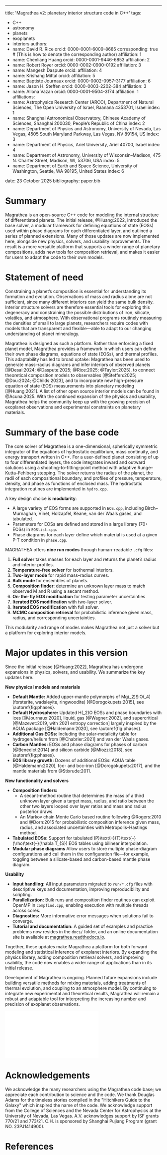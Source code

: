 ---
title: 'Magrathea v2: planetary interior structure code in C++'
tags:
  - C++
  - astronomy
  - planets
  - exoplanets
  - interiors
authors:
  - name: David R. Rice
    orcid: 0000-0001-6009-8685
    corresponding: true # (This is how to denote the corresponding author)
    affiliation: 1
  - name: Chenliang Huang
    orcid: 0000-0001-9446-6853
    affiliation: 2
  - name: Robert Royer
    orcid: 0000-0002-0900-0192
    affiliation: 3
  - name: Mangesh Daspute
    orcid: 
    affiliation: 4
  - name: Krishang Mittal
    orcid: 
    affiliation: 5
  - name: Baptiste Journaux
    orcid: 0000-0002-0957-3177
    affiliation: 6
  - name: Jason H. Steffen
    orcid: 0000-0003-2202-384
    affiliation: 3
  - name: Allona Vazan
    orcid: 0000-0001-9504-3174
    affiliation: 1
affiliations:
 - name: Astrophysics Research Center (ARCO), Department of Natural Sciences, The Open University of Israel, Raanana 4353701, Israel
   index: 1
 - name: Shanghai Astronomical Observatory, Chinese Academy of Sciences, Shanghai 200030, People’s Republic of China
   index: 2
 - name: Department of Physics and Astronomy, University of Nevada, Las Vegas, 4505 South Maryland Parkway, Las Vegas, NV 89154, US
   index: 3
 - name: Department of Physics, Ariel University, Ariel 40700, Israel
   index: 4
 - name: Department of Astronomy, University of Wisconsin–Madison, 475 N. Charter Street, Madison, WI, 53706, USA
   index: 5
 - name: Department of Earth and Space Science, University of Washington, Seattle, WA 98195, United States
   index: 6 

date: 23 October 2025
bibliography: paper.bib


# Summary

Magrathea is an open-source C++ code for modeling the internal structure of differentiated planets. The initial release, @Huang:2022, introduced the base solver, a modular framework for defining equations of state (EOSs) used within phase diagrams for each differentiated layer, and outlined a series of planned extensions. Many of those updates are now implemented here, alongside new physics, solvers, and usability improvements. The result is a more versatile platform that supports a winder range of planetary compositions, adds new tools for composition retrieval, and makes it easier for users to adapt the code to their own models.


# Statement of need

Constraining a planet’s composition is essential for understanding its formation and evolution. Observations of mass and radius alone are not sufficient, since many different interiors can yield the same bulk density. Interior structure solvers are therefore essential tools for exploring this degeneracy and constraining the possible distributions of iron, silicate, volatiles, and atmosphere. With observational programs routinely measuring the densities of small to large planets, researchers require codes with models that are transparent and flexible—able to adapt to our changing understanding of planet mineralogy. 

Magrathea is designed as such a platform. Rather than enforcing a fixed planet model, Magrathea provides a framework in which users can define their own phase diagrams, equations of state (EOSs), and thermal profiles. This adaptability has led to broad uptake: Magrathea has been used to generate mass–radius diagrams and infer interiors of observed planets [@Desai:2024; @Daspute:2025; @Rice:2025; @Taylor:2025], to connect theoretical composition models to observables [@Steffen:2025; @Dou:2024; @Childs:2023], and to incorporate new high-pressure equation of state (EOS) measurements into planetary modeling [@Huang:2021]. A list of other open source interior models can be found in @Acuna:2025. With the continued expansion of the physics and usability, Magrathea helps the community keep up with the growing precision of exoplanet observations and experimental constraints on planetary materials.

# Summary of the base code

The core solver of Magrathea is a one-dimensional, spherically symmetric integrator of the equations of hydrostatic equilibrium, mass continuity, and energy transport written in C++. For a user-defined planet consisting of up to four differentiated layers, the code integrates inward and outward solutions using a shooting-to-fitting-point method with adaptive Runge–Kutta–Fehlberg stepping. The solver returns the radius of the planet, the radii of each compositional boundary, and profiles of pressure, temperature, density, and phase as functions of enclosed mass. The hydrostatic integration routines are implemented in `hydro.cpp`. 

A key design choice is **modularity**:
- A large variety of EOS forms are supported in `EOS.cpp`, including Birch–Murnaghan, Vinet, Holzapfel, Keane, van der Waals gases, and tabulated.
- Parameters for EOSs are defined and stored in a large library (70+ EOSs) in `EOSlist.cpp`.  
- Phase diagrams for each layer define which material is used at a given P-T condition in `phase.cpp`.

MAGRATHEA offers **nine run modes** through human-readable `.cfg` files:  
1. **Full solver** takes masses for each layer and returns the planet’s radius and interior profiles.  
2. **Temperature-free solver** for isothermal interiors.  
3. **Two-layer mode** for rapid mass–radius curves.  
4. **Bulk mode** for ensembles of planets.  
5. **Composition finder**: determine an unknown layer mass to match observed M and R using a secant method.  
6. **On-the-fly EOS modification** for testing parameter uncertainties.  
7. **Iterated EOS modification** with two-layer solver.  
8. **Iterated EOS modification** with full solver.  
9. **MCMC composition retrieval** for probabilistic inference given mass, radius, and corresponding uncertainties.  

This modularity and range of modes makes Magrathea not just a solver but a platform for exploring interior models.


# Major updates in this version

Since the initial release [@Huang:2022], Magrathea has undergone expansions in physics, solvers, and usability. We summarize the key updates here.

**New physical models and materials**
- **Default Mantle:** Added upper-mantle polymorphs of Mg\(_2\)SiO\(_4\) (forsterite, wadsleyite, ringwoodite) [@Dorogokupets:2015], see \autoref{fig:phases}.
- **Default Hydrosphere:** Updated H\(_2\)O EOSs and phase boundaries with ices [@Journaux:2020], liquid, gas [@Wagner:2002], and supercritical [@Mazevet:2019, with 2021 entropy correction] largely inspired by the AQUA package [@Haldemann:2020], see \autoref{fig:phases}.
- **Additional Gas EOSs:** Including the solar-metalicity table for hydrogen/helium from [@Chabrier:2021] and van der Waals gases.
- **Carbon Mantles:** EOSs and phase diagrams for phases of carbon [@Benedict:2014] and silicon carbide [@Miozzi:2018], see \autoref{fig:phases}.
- **EOS library growth:** Dozens of additional EOSs: AQUA table [@Haldemann:2020], fcc- and bcc-iron [@Dorogokupets:2017], and the mantle materials from @Stixrude:2011.

**New functionality and solvers**
- **Composition finders:**  
  - A secant-method routine that determines the mass of a third unknown layer given a target mass, radius, and ratio between the other two layers looped over layer ratios and mass and radius posterior draws.
  - An Markov chain Monte Carlo based routine following @Rogers:2010 and @Dorn:2015 for probabilistic composition inference given mass, radius, and associated uncertainties with Metropolis–Hastings method.
- **Tabulated EOSs:** Support for tabulated \(P\)\text{–}\(T\)\text{–}\(\rho\)\text{–}\(\nabla T_{S}\) EOS tables using bilinear interpolation.
- **Modular phase diagrams** Allow users to store multiple phase-diagram configurations and call them in the configuration file—for example, toggling between a silicate-based and carbon-based mantle phase diagram.

**Usability**
- **Input handling:** All input parameters migrated to `run/*.cfg` files with descriptive keys and documentation, improving reproducibility and scripting.
- **Parallelization:** Bulk runs and composition finder routines can exploit OpenMP in `compfind.cpp`, enabling execution with multiple threads across cores.
- **Diagnostics:** More informative error messages when solutions fail to converge.
- **Tutorial and documentation:** A guided set of examples and practice problems now resides in the `docs/` folder, and an online documentation site is available at [magrathea.readthedocs.io](https://magrathea.readthedocs.io).

Together, these updates make Magrathea a platform for both forward modeling and statistical inference of exoplanet interiors. By expanding the physics library, adding composition retrieval solvers, and improving usability, the code now enables a wider range of applications than in its initial release.  

Development of Magrathea is ongoing. Planned future expansions include building versatile methods for mixing materials, adding treatments of thermal evolution, and coupling to an atmosphere model. By continuing to integrate new experimental and theoretical results, Magrathea will remain a robust and adaptable tool for interpreting the increasing number and precision of exoplanet observations.

![New phase diagrams in the code._Left, default hydrosphere compiled from many sources---A: low pressure ice/liquid [@Journaux:2020], B: ice-VII [@Bezacier:2014,@Sotin:2007], C: ice-X [@Grande:2022], D: IAPWS-95 liquid/gas [@Wagner:2002], E: supercritical [@Brown:2018], F: van der Waals gas, G: supercritical [@Mazevet:2019]. Center, default mantle with lower pressure Mg\(_2\)SiO\(_4\) phases. Right, carbon phase diagram in dark and SiC phase diagram in light grey. On each plot is shown the P-T conditions inside a 100% composition planet of one Earth-mass with two or three different outer temperatures. The density inside of the planet is shown by each plot's colorbar and the radius of the planet is denoted in the legend. \label{fig:phases}](phase_panels.pdf)


# Acknowledgements

We acknowledge the many researchers using the Magrathea code base; we appreciate each contribution to science and the code. We thank Douglas Adams for the timeless stories compiled in the "Hitchikers Guide to the Galaxy" which inspired the name of the code. We acknowledge support from the College of Sciences and the Nevada Center for Astrophysics at the University of Nevada, Las Vegas. A.V. acknowledges support by ISF grants 770/21 and 773/21. C.H. is sponsored by Shanghai Pujiang Program (grant NO. 23PJ1414900).

# References
